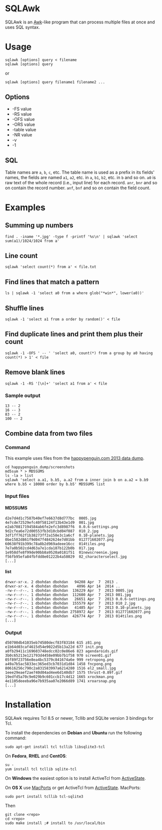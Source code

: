 # SQLAwk

SQLAwk is an [Awk](http://awk.info/)-like program that can process multiple files at once and uses SQL syntax.

# Usage

    sqlawk [options] query < filename
    sqlawk [options] query

or

    sqlawk [options] query filename1 filename2 ...

## Options

* -FS value
* -RS value
* -OFS value
* -ORS value
* -table value
* -NR value
* -v
* -1

## SQL

Table names are `a`, `b`, `c`, etc. The table name is used as a prefix in its fields' names, the fields are named `a1`, `a2`, etc. in `a`, `b1`, `b2`, etc. in `b` and so on. `a0` is raw text of the whole record (i.e., input line) for each record. `anr`, `bnr` and so on contain the record number. `anf`, `bnf` and so on contain the field count.

# Examples

## Summing up numbers

    find . -iname '*.jpg' -type f -printf '%s\n' | sqlawk 'select sum(a1)/1024/1024 from a'

## Line count

    sqlawk 'select count(*) from a' < file.txt

## Find lines that match a pattern

    ls | sqlawk -1 'select a0 from a where glob("*win*", lower(a0))'

## Shuffle lines

    sqlawk -1 'select a1 from a order by random()' < file

## Find duplicate lines and print them plus their count

    sqlawk -1 -OFS ' -- ' 'select a0, count(*) from a group by a0 having count(*) > 1' < file

## Remove blank lines

    sqlawk -1 -RS '[\n]+' 'select a1 from a' < file

### Sample output

    13 -- 2
    16 -- 3
    83 -- 2
    100 -- 2

## Combine data from two files

### Command

This example uses files from the [happypenguin.com 2013 data dump](https://archive.org/details/happypenguin_xml_dump_2013).

    cd happypenguin_dump/screenshots
    md5sum * > MD5SUMS
    ls -la > list
    sqlawk 'select a.a1, b.b5, a.a2 from a inner join b on a.a2 = b.b9 where b.b5 < 10000 order by b.b5' MD5SUMS list

### Input files

#### MD5SUMS
```
d2e7d4d1c7587b40ef7e6637d8d777bc  0005.jpg
4e7cde72529efc40f58124f13b43e1d9  001.jpg
e2ab70817194584ab6fe2efc3d8987f6  0.0.6-settings.png
9d2cfea6e72d00553fb3d10cbd04f087  010_2.jpg
3df1ff762f1b38273ff2a158e3c1a6cf  0.10-planets.jpg
0be1582d861f9d047f4842624e7d01bb  012771602077.png
60638f91b399c78a8b2d969adeee16cc  014tiles.png
7e7a0b502cd4d63a7e1cda187b122b0b  017.jpg
1e958dfe8f99de90bb8a9520a0181f51  01newscreenie.jpeg
f56fb95efa84fbfdd8e01222b4a58029  02_characterselect.jpg
[...]
```

#### list

```
drwxr-xr-x. 2 dbohdan dbohdan   94208 Apr  7  2013 .
drwxr-xr-x. 4 dbohdan dbohdan    4096 Apr 14  2014 ..
-rw-r--r--. 1 dbohdan dbohdan  136229 Apr  7  2013 0005.jpg
-rw-r--r--. 1 dbohdan dbohdan  112600 Apr  7  2013 001.jpg
-rw-r--r--. 1 dbohdan dbohdan   26651 Apr  7  2013 0.0.6-settings.png
-rw-r--r--. 1 dbohdan dbohdan  155579 Apr  7  2013 010_2.jpg
-rw-r--r--. 1 dbohdan dbohdan   41485 Apr  7  2013 0.10-planets.jpg
-rw-r--r--. 1 dbohdan dbohdan 2758972 Apr  7  2013 012771602077.png
-rw-r--r--. 1 dbohdan dbohdan  426774 Apr  7  2013 014tiles.png
[...]
```

### Output

```
d50700db41035eb74580decf83f83184 615 z81.png
e1b64d03caf4615d54e9022d5b13a22d 677 init.png
a0fb29411c169603748edcc02c0e86e6 823 agendaroids.gif
3b0c65213e121793d4458e09bb7b1f58 970 screen01.gif
05f89f23756e8ea4bc5379c841674a6e 999 retropong.png
a49a7b5ac5833ec365ed3cb7031d1d84 1458 fncpong.png
80616256c790c2a831583997a6214280 1516 el2_small.jpg
1eee29eaef2ae740d04ad4ee6d140db7 1575 thrust-0.89f.gif
19edfd5a70c9e029b9c601ccb17c4d12 1665 xrockman.png
4e1105deeeba96e7b935aa07e2066d89 1741 xroarsnap.png
[...]
```

# Installation

SQLAwk requires Tcl 8.5 or newer, Tcllib and SQLite version 3 bindings for Tcl.

To install the dependencies on **Debian** and **Ubuntu** run the following command:

    sudo apt-get install tcl tcllib libsqlite3-tcl

On **Fedora**, **RHEL** and **CentOS**:

    su -
    yum install tcl tcllib sqlite-tcl

On **Windows** the easiest option is to install ActiveTcl from [ActiveState](http://activestate.com/).

On **OS X** use [MacPorts](https://www.macports.org/) or get ActiveTcl from [ActiveState](http://activestate.com/). MacPorts:

    sudo port install tcllib tcl-sqlite3

Then

    git clone <repo>
    cd <repo>
    sudo make install ;# install to /usr/local/bin
